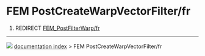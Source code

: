 # FEM PostCreateWarpVectorFilter/fr
1.  REDIRECT [FEM\_PostFilterWarp/fr](FEM_PostFilterWarp/fr.md)



---
![](images/Right_arrow.png) [documentation index](../README.md) > FEM PostCreateWarpVectorFilter/fr
